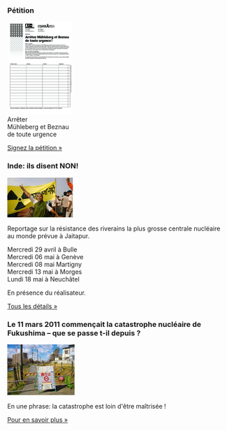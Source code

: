 ### Pétition

![Pétition »](petition-muehleberg-beznau.png)  
Arrêter  
Mühleberg et Beznau  
de toute urgence

[Signez la pétition »](content/download/news/petition-muehleberg-beznau.pdf)

### Inde: ils disent NON!

[![Jaitapur live](jaitapur.jpg)](actualite/nouvelles/20150417-jaitapur-live)  

Reportage sur la résistance des riverains la plus grosse centrale nucléaire au monde prévue à Jaitapur.

Mercredi 29 avril à Bulle  
Mercredi 06 mai à Genève   
Mercredi 08 mai Martigny   
Mercredi 13 mai à Morges   
Lundi 18 mai à Neuchâtel  

En présence du réalisateur.

[Tous les détails »](actualite/nouvelles/20150417-jaitapur-live)

### Le 11 mars 2011 commençait la catastrophe nucléaire de Fukushima – que se passe t-il depuis ?

![Fukushima trois ans après](fukushima.jpg)

En une phrase: la catastrophe est loin d'être maîtrisée !

[Pour en savoir plus »](actualite/nouvelles/20150304-11-mars-2011-fukushima)
